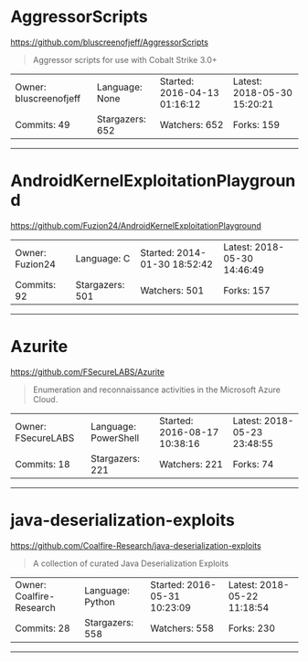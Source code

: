 # AggressorScripts

https://github.com/bluscreenofjeff/AggressorScripts
<blockquote>
Aggressor scripts for use with Cobalt Strike 3.0+
</blockquote>

<table>
<tr><td>Owner: bluscreenofjeff</td>
    <td>Language: None</td>
    <td>Started: 2016-04-13 01:16:12</td>
    <td>Latest: 2018-05-30 15:20:21</td></tr>
<tr><td>Commits: 49</td>
    <td>Stargazers: 652</td>
    <td>Watchers: 652</td>
    <td>Forks: 159</td></tr>
</table>

---

# AndroidKernelExploitationPlayground

https://github.com/Fuzion24/AndroidKernelExploitationPlayground
<blockquote>
<no description>
</blockquote>

<table>
<tr><td>Owner: Fuzion24</td>
    <td>Language: C</td>
    <td>Started: 2014-01-30 18:52:42</td>
    <td>Latest: 2018-05-30 14:46:49</td></tr>
<tr><td>Commits: 92</td>
    <td>Stargazers: 501</td>
    <td>Watchers: 501</td>
    <td>Forks: 157</td></tr>
</table>

---

# Azurite

https://github.com/FSecureLABS/Azurite
<blockquote>
Enumeration and reconnaissance activities in the Microsoft Azure Cloud.
</blockquote>

<table>
<tr><td>Owner: FSecureLABS</td>
    <td>Language: PowerShell</td>
    <td>Started: 2016-08-17 10:38:16</td>
    <td>Latest: 2018-05-23 23:48:55</td></tr>
<tr><td>Commits: 18</td>
    <td>Stargazers: 221</td>
    <td>Watchers: 221</td>
    <td>Forks: 74</td></tr>
</table>

---

# java-deserialization-exploits

https://github.com/Coalfire-Research/java-deserialization-exploits
<blockquote>
A collection of curated Java Deserialization Exploits
</blockquote>

<table>
<tr><td>Owner: Coalfire-Research</td>
    <td>Language: Python</td>
    <td>Started: 2016-05-31 10:23:09</td>
    <td>Latest: 2018-05-22 11:18:54</td></tr>
<tr><td>Commits: 28</td>
    <td>Stargazers: 558</td>
    <td>Watchers: 558</td>
    <td>Forks: 230</td></tr>
</table>

---

